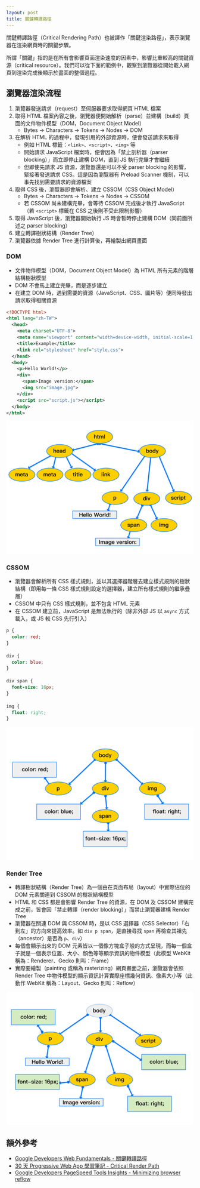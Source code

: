 ```yaml
---
layout: post
title: 關鍵轉譯路徑
---
```

關鍵轉譯路徑（Critical Rendering Path）也被譯作「關鍵渲染路徑」，表示瀏覽器在渲染網頁時的關鍵步驟。

所謂「關鍵」指的是在所有會影響頁面渲染速度的因素中，影響比重較高的關鍵資源（critical resource）。我們可以從下面的範例中，觀察到瀏覽器從開始載入網頁到渲染完成後顯示於畫面的整個過程。

## 瀏覽器渲染流程
1. 瀏覽器發送請求（request）至伺服器要求取得網頁 HTML 檔案
2. 取得 HTML 檔案內容之後，瀏覽器便開始解析（parse）並建構（build）頁面的文件物件模型（DOM，Document Object Model）
   * Bytes -> Characters -> Tokens -> Nodes -> DOM
3. 在解析 HTML 的過程中，發現引用的外部資源時，便會發送請求來取得
   * 例如 HTML 標籤：`<link>`、`<script>`、`<img>` 等
   * 開始請求 JavaScript 檔案時，便會因為「禁止剖析器（parser blocking）」而立即停止建構 DOM，直到 JS 執行完畢才會繼續
   * 但即使先請求 JS 資源，瀏覽器還是可以不受 parser blocking 的影響，緊接著發送請求 CSS。這是因為瀏覽器有 Preload Scanner 機制，可以事先找到需要請求的資源檔案
4. 取得 CSS 後，瀏覽器即會解析、建立 CSSOM（CSS Object Model）
   * Bytes -> Characters -> Tokens -> Nodes -> CSSOM
   * 若 CSSOM 尚未建構完畢，會等待 CSSOM 完成後才執行 JavaScript（若 `<script>` 標籤在 CSS 之後則不受此限制影響）
5. 取得 JavaScript 後，瀏覽器開始執行 JS 時會暫時停止建構 DOM（同前面所述之 parser blocking）
6. 建立轉譯樹狀結構（Render Tree）
7. 瀏覽器依據 Render Tree 進行計算後，再繪製出網頁畫面

### DOM
* 文件物件模型（DOM，Document Object Model）為 HTML 所有元素的階層結構樹狀模型
* DOM 不會馬上建立完畢，而是逐步建立
* 在建立 DOM 時，遇到需要的資源（JavaScript、CSS、圖片等）便同時發出請求取得相關資源

```xml
<!DOCTYPE html>
<html lang="zh-TW">
  <head>
    <meta charset="UTF-8">
    <meta name="viewport" content="width=device-width, initial-scale=1, minimum-scale=1, user-scalable=0">
    <title>Example</title>
    <link rel="stylesheet" href="style.css">
  </head>
  <body>
    <p>Hello World!</p>
    <div>
      <span>Image version:</span>
      <img src="image.jpg">
    </div>
    <script src="script.js"></script>
  </body>
</html>
```

![Document Object Model](/assets/images/dom.png)

### CSSOM
* 瀏覽器會解析所有 CSS 樣式規則，並以其選擇器階層去建立樣式規則的樹狀結構（即用每一條 CSS 樣式規則設定的選擇器，建立所有樣式規則的繼承疊層）
* CSSOM 中只有 CSS 樣式規則，並不包含 HTML 元素
* 在 CSSOM 建立前，JavaScript 是無法執行的（除非外部 JS 以 `async` 方式載入，或 JS 較 CSS 先行引入）

```css
p {
  color: red;
}

div {
  color: blue;
}

div span {
  font-size: 16px;
}

img {
  float: right;
}
```

![CSS Object Model](/assets/images/cssom.png)

### Render Tree
* 轉譯樹狀結構（Render Tree）為一個由在頁面布局（layout）中實際佔位的 DOM 元素關連到 CSSOM 的樹狀結構模型
* HTML 和 CSS 都是會影響 Render Tree 的資源，在 DOM 及 CSSOM 建構完成之前，皆會因「禁止轉譯（render blocking）」而禁止瀏覽器建構 Render Tree
* 瀏覽器在關連 DOM 與 CSSOM 時，是以 CSS 選擇器（CSS Selector）「右到左」的方向來提高效率。如 `div p span`，是直接尋找 `span` 再檢查其祖先（ancestor）是否為 `p`、`div`）
* 每個會顯示出來的 DOM 元素皆以一個像方塊盒子般的方式呈現，而每一個盒子就是一個表示位置、大小、顏色等等顯示資訊的物件模型（此模型 WebKit 稱為：Renderer、Gecko 則叫：Frame）
* 實際要繪製（painting 或稱為 rasterizing）網頁畫面之前，瀏覽器會依照 Render Tree 中物件模型的顯示資訊計算實際座標幾何資訊、像素大小等（此動作 WebKit 稱為：Layout、Gecko 則叫：Reflow）

![Render Tree](/assets/images/render_tree.png)

## 額外參考
* [Google Developers Web Fundamentals - 關鍵轉譯路徑](https://developers.google.com/web/fundamentals/performance/critical-rendering-path/?hl=zh-tw)
* [30 天 Progressive Web App 學習筆記 - Critical Render Path](http://ithelp.ithome.com.tw/articles/10187285)
* [Google Developers PageSpeed Tools Insights - Minimizing browser reflow](https://developers.google.com/speed/articles/reflow?hl=zh-tw)